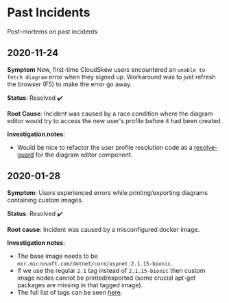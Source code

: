 # Past Incidents

Post-mortems on past incidents

## 2020-11-24

**Symptom** New, first-time CloudSkew users encountered an `unable to fetch diagram` error when they signed up. Workaround was to just refresh the browser (F5) to make the error go away.

**Status**: Resolved :heavy_check_mark:

**Root Cause**: Incident was caused by a race condition where the diagram editor would try to access the new user's profile before it had been created.

**Investigation notes**:

* Would be nice to refactor the user profile resolution code as a [resolve-guard](https://angular.io/api/router/Resolve) for the diagram editor component.

## 2020-01-28

**Symptom**: Users experienced errors while printing/exporting diagrams containing custom images.

**Status**: Resolved :heavy_check_mark:

**Root cause**: Incident was caused by a misconfigured docker image.

**Investigation notes**:

* The base image needs to be `mcr.microsoft.com/dotnet/core/aspnet:2.1.15-bionic`.
* If we use the regular `2.1` tag instead of `2.1.15-bionic` then custom image nodes cannot be printed/exported (some crucial apt-get packages are missing in that tagged image).
* The full list of tags can be seen [here](https://hub.docker.com/_/microsoft-dotnet-core-aspnet/).
